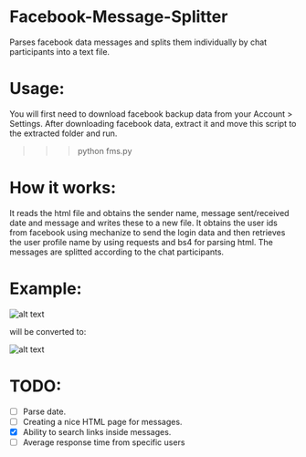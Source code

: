 # Facebook-Message-Splitter

Parses facebook data messages and splits them individually by chat participants into a text file.

# Usage:

You will first need to download facebook backup data from your Account > Settings. After downloading facebook data, extract it and move this script to the extracted folder and run.

>>> python fms.py

# How it works:

It reads the html file and obtains the sender name, message sent/received date and message and writes these to a new file. It obtains the user ids from facebook using mechanize to send the login data and then retrieves the user profile name by using requests and bs4 for parsing html. The messages are splitted according to the chat participants.

# Example:

![alt text](http://i.imgur.com/PNcPIjg.png)

will be converted to:

![alt text](http://i.imgur.com/h2VNIOi.png)

# TODO:

- [ ] Parse date.
- [ ] Creating a nice HTML page for messages.
- [X] Ability to search links inside messages.
- [ ] Average response time from specific users
